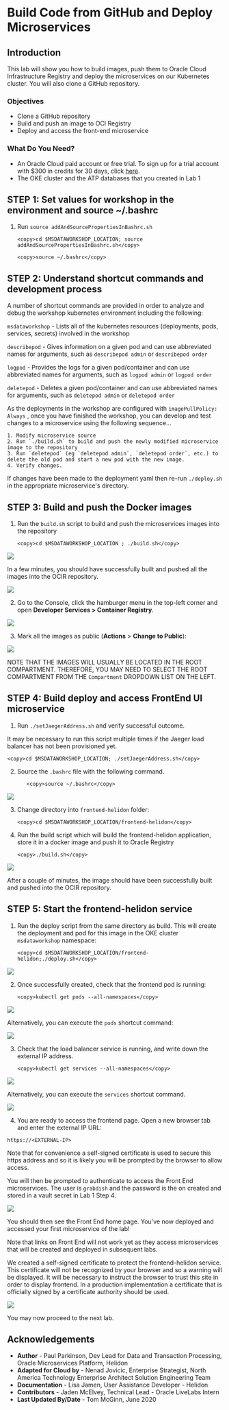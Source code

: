 # Build Code from GitHub and Deploy Microservices

## Introduction

This lab will show you how to build images, push them to Oracle Cloud
Infrastructure Registry and deploy the microservices on our Kubernetes cluster.
You will also clone a GitHub repository.

### Objectives

  -   Clone a GitHub repository
  -   Build and push an image to OCI Registry
  -   Deploy and access the front-end microservice

### What Do You Need?

* An Oracle Cloud paid account or free trial. To sign up for a trial account with $300 in credits for 30 days, click [here](http://oracle.com/cloud/free).
* The OKE cluster and the ATP databases that you created in Lab 1


## **STEP 1**: Set values for workshop in the environment and source ~/.bashrc 

1. Run `source addAndSourcePropertiesInBashrc.sh`

    ```
    <copy>cd $MSDATAWORKSHOP_LOCATION; source addAndSourcePropertiesInBashrc.sh</copy>
    ```

    ```
    <copy>source ~/.bashrc</copy>
    ```

## **STEP 2**: Understand shortcut commands and development process

A number of shortcut commands are provided in order to analyze and debug the workshop kubernetes environment including the following:

`msdataworkshop` - Lists all of the kubernetes resources (deployments, pods, services, secrets) involved in the workshop

`describepod` - Gives information on a given pod and can use abbreviated names for arguments, such as `describepod admin` or `describepod order`

`logpod` - Provides the logs for a given pod/container and can use abbreviated names for arguments, such as `logpod admin` or `logpod order`

`deletepod` - Deletes a given pod/container and can use abbreviated names for arguments, such as `deletepod admin` or `deletepod order`

As the deployments in the workshop are configured with `imagePullPolicy: Always` , once you have finished the workshop, you can develop and test changes to a microservice using the following sequence...
    
    1. Modify microservice source
    2. Run `./build.sh` to build and push the newly modified microservice image to the repository
    3. Run `deletepod` (eg `deletepod admin`, `deletepod order`, etc.) to delete the old pod and start a new pod with the new image.
    4. Verify changes.
    
If changes have been made to the deployment yaml then re-run `./deploy.sh` in the appropriate microservice's directory.

## **STEP 3**: Build and push the Docker images

1. Run the `build.sh` script to build and push the
    microservices images into the repository

    ```
    <copy>cd $MSDATAWORKSHOP_LOCATION ; ./build.sh</copy>
    ```

  ![](images/70e6b9bab9f2e247e950e50745de802d.png " ")

  In a few minutes, you should have successfully built and pushed all the images into the OCIR repository.

  ![](images/bdd2f05cfc0d1aac84b09dbe5b48993a.png " ")

2.  Go to the Console, click the hamburger menu in the top-left corner and open
    **Developer Services > Container Registry**.

  ![](images/efcd98db89441f5a40389c99e5afd4b5.png " ")

3. Mark all the images as public (**Actions** > **Change to Public**):

  ![](images/71310f61e92f7c1167f2016bb17d67b0.png " ")
  
  NOTE THAT THE IMAGES WILL USUALLY BE LOCATED IN THE ROOT COMPARTMENT.
  THEREFORE, YOU MAY NEED TO SELECT THE ROOT COMPARTMENT FROM THE `Compartment` DROPDOWN LIST ON THE LEFT.

## **STEP 4**: Build deploy and access FrontEnd UI microservice

1. Run `./setJaegerAddress.sh` and verify successful outcome.

 It may be necessary to run this script multiple times if the Jaeger load balancer has not been provisioned yet.

   ```
   <copy>cd $MSDATAWORKSHOP_LOCATION; ./setJaegerAddress.sh</copy>
   ```

2. Source the `.bashrc` file with the following command.

   ```
      <copy>source ~/.bashrc</copy>
   ```

  ![](images/185c88da326994bb858a01f37d7fb3e0.png " ")

3.  Change directory into `frontend-helidon` folder:

    ```
    <copy>cd $MSDATAWORKSHOP_LOCATION/frontend-helidon</copy>
    ```

4. Run the build script which will build the frontend-helidon application, store it in a docker image and push it to Oracle Registry

    ```
    <copy>./build.sh</copy>
    ```

  ![](images/70e6b9bab9f2e247e950e50745de802d.png " ")

  After a couple of minutes, the image should have been successfully built and pushed into the OCIR repository.



## **STEP 5**: Start the frontend-helidon service

1.  Run the deploy script from the same directory
    as build. This will create the deployment and pod for this image in the OKE
    cluster `msdataworkshop` namespace:

    ```
    <copy>cd $MSDATAWORKSHOP_LOCATION/frontend-helidon;./deploy.sh</copy>
    ```

   ![](images/5b817258e6f0f7b55d4ab3f6327a1779.png " ")

2.  Once successfully created, check that the frontend pod is running:

    ```
    <copy>kubectl get pods --all-namespaces</copy>
    ```

  ![](images/bf1ec14ebd4cb789fca7f77bb2d4b2d3.png " ")

  Alternatively, you can execute the `pods` shortcut command:

  ![](images/d575874fe6102633c10202c74bf898bc.png " ")

3. Check that the load balancer service is running, and write down the external IP
    address.

    ```
    <copy>kubectl get services --all-namespaces</copy>
    ```

  ![](images/frontendservicekubectloutput.png " ")

  Alternatively, you can execute the `services` shortcut command.

  ![](images/72c888319c294bed63ad9db029b68c5e.png " ")

4. You are ready to access the frontend page. Open a new browser tab and enter the external IP URL:

  `https://<EXTERNAL-IP>`

  Note that for convenience a self-signed certificate is used to secure this https address and so it is likely you will be prompted by the browser to allow access.
  
  You will then be prompted to authenticate to access the Front End microservices.  The user is `grabdish` and the password is the on created and stored in a vault secret in Lab 1 Step 4.
  
  ![](images/frontendauthlogin.png " ")
  
  You should then see the Front End home page. You've now deployed and accessed your first microservice of the lab!
  
  Note that links on Front End will not work yet as they access microservices that will be created and deployed in subsequent labs.

  We created a self-signed certificate to protect the frontend-helidon service.  This certificate will not be recognized by your browser and so a warning will be displayed.  It will be necessary to instruct the browser to trust this site in order to display frontend.  In a production implementation a certificate that is officially signed by a certificate authority should be used.
  
  ![](images/frontendhome.png " ")

You may now proceed to the next lab.

## Acknowledgements
* **Author** - Paul Parkinson, Dev Lead for Data and Transaction Processing, Oracle Microservices Platform, Helidon
* **Adapted for Cloud by** - Nenad Jovicic, Enterprise Strategist, North America Technology Enterprise Architect Solution Engineering Team
* **Documentation** - Lisa Jamen, User Assistance Developer - Helidon
* **Contributors** - Jaden McElvey, Technical Lead - Oracle LiveLabs Intern
* **Last Updated By/Date** - Tom McGinn, June 2020

